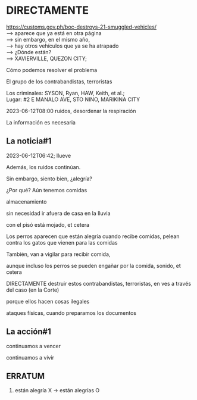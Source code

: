 # DIRECTAMENTE

https://customs.gov.ph/boc-destroys-21-smuggled-vehicles/<br/>
—> aparece que ya está en otra página<br/>
—> sin embargo, en el mismo año, <br/>
—> hay otros vehículos que ya se ha atrapado<br/>
—> ¿Dónde están?<br/>
—> XAVIERVILLE, QUEZON CITY;

Cómo podemos resolver el problema 

El grupo de los contrabandistas, terroristas

Los criminales: SYSON, Ryan, HAW, Keith, et al.;  
Lugar: #2 E MANALO AVE, STO NINO, MARIKINA CITY

2023-06-12T08:00
ruidos, desordenar la respiración

La información es necesaria

## La noticia#1

2023-06-12T06:42; llueve

Además, los ruidos continúan.

Sin embargo, siento bien, ¿alegría?

¿Por qué? Aún tenemos comidas 

almacenamiento

sin necesidad ir afuera de casa en la lluvia

con el pisó está mojado, et cetera

Los perros aparecen que están alegría cuando recibe comidas, pelean contra los gatos que vienen para las comidas

También, van a vigilar para recibir comida,

aunque incluso los perros se pueden engañar por la comida, sonido, et cetera

DIRECTAMENTE destruir estos contrabandistas, terroristas, en ves a través del caso (en la Corte)

porque ellos hacen cosas ilegales

ataques físicas, cuando preparamos los documentos

## La acción#1

continuamos a vencer

continuamos a vivir

## ERRATUM

1) están alegría X -> están alegrías O

